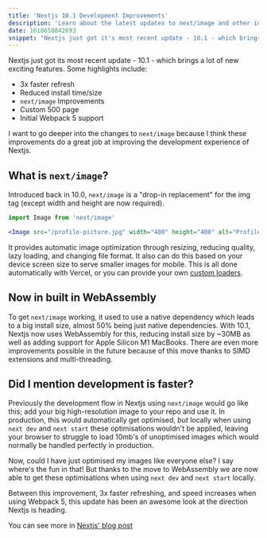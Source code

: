 ```yaml
---
title: 'Nextjs 10.1 Development Improvements'
description: 'Learn about the latest updates to next/image and other improvements'
date: 1618650842693
snippet: "Nextjs just got it's most recent update - 10.1 - which brings a lot of new exciting features. Some highlights include: 3x faster refresh, Reduced install time/size, next/image Improvements, Custom 500 page, Initial Webpack 5 support."
---
```


Nextjs just got its most recent update - 10.1 - which brings a lot of new exciting features. Some highlights include:

-   3x faster refresh
-   Reduced install time/size
-   `next/image` Improvements
-   Custom 500 page
-   Initial Webpack 5 support

I want to go deeper into the changes to `next/image` because I think these
improvements do a great job at improving the development experience of Nextjs.

## What is `next/image`?

Introduced back in 10.0, `next/image` is a "drop-in replacement" for the img tag (except width and height are now required).

```jsx
import Image from 'next/image'

<Image src="/profile-picture.jpg" width="400" height="400" alt="Profile Picture">
```

It provides automatic image optimization through resizing, reducing quality, lazy loading, and changing file format. It also can do this based on your device
screen size to serve smaller images for mobile. This is all done automatically with Vercel, or you can provide your own [custom loaders](https://nextjs.org/docs/api-reference/next/image#loader).

## Now in built in WebAssembly

To get `next/image` working, it used to use a native dependency which leads to a big
install size, almost 50% being just native dependencies. With 10.1, Nextjs now uses WebAssembly
for this, reducing install size by ~30MB as well as adding support for Apple Silicon M1 MacBooks.
There are even more improvements possible in the future because of this move thanks to SIMD extensions and multi-threading.

## Did I mention development is faster?

Previously the development flow in Nextjs using `next/image` would go like this; add your big high-resolution
image to your repo and use it. In production, this would automatically get optimised, _but_ locally when using
`next dev` and `next start` these optimisations wouldn't be applied, leaving your browser
to struggle to load 10mb's of unoptimised images which would normally be handled perfectly in production.

Now, could I have just optimised my images like everyone else? I say where's the fun in that!
But thanks to the move to WebAssembly we are now able to get these optimisations when using `next dev`
and `next start` locally.

Between this improvement, 3x faster refreshing, and speed increases when using Webpack 5,
this update has been an awesome look at the direction Nextjs is heading.

You can see more in [Nextjs' blog post](https://nextjs.org/blog/next-10-1)
